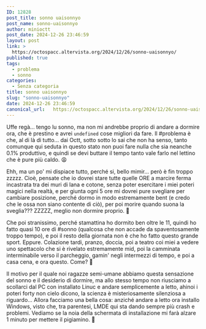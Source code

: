 ```yaml
---
ID: 12828
post_title: sonno uaisonnyo
post_name: sonno-uaisonnyo
author: minioctt
post_date: 2024-12-26 23:46:59
layout: post
link: >
  https://octospacc.altervista.org/2024/12/26/sonno-uaisonnyo/
published: true
tags:
  - problema
  - sonno
categories:
  - Senza categoria
title: sonno uaisonnyo
slug: "sonno-uaisonnyo"
date: 2024-12-26 23:46:59
canonical_url:   https://octospacc.altervista.org/2024/12/26/sonno-uaisonnyo/
---
```

<!-- wp:paragraph -->
<p markdown="1">Uffe regà... tengo lu sonno, ma non mi andrebbe proprio di andare a dormire ora, che è prestino e avrei <code>undefined</code> cose migliori da fare. Il #problema è che, al di là di tutto... dai Octt, sotto sotto lo sai che non ha senso, tanto comunque qui seduta in questo stato non puoi fare nulla che sia neanche 0.1% produttivo, e quindi se devi buttare il tempo tanto vale farlo nel lettino che è pure più caldo. 😩</p>
<!-- /wp:paragraph -->

<!-- wp:paragraph -->
<p markdown="1">Ehh, ma un po' mi dispiace tutto, perché si, bello mimir... però è fin troppo zzzzz. Cioè, pensate che io dovrei stare tutte quelle ORE a marcire ferma incastrata tra dei muri di lana e cotone, senza poter esercitare i miei poteri magici nella realtà, e per giunta ogni 5 ore mi dovrei pure svegliare per cambiare posizione, perché dormo in modo estremamente bent (e credo che le ossa non siano contente di ciò), per poi morire quando suona la sveglia??? ZZZZZ, meglio non dormire proprio. 👿</p>
<!-- /wp:paragraph -->

<!-- wp:paragraph -->
<p markdown="1">Che poi stranissimo, perché stamattina ho dormito ben oltre le 11, quindi ho fatto quasi 10 ore di #sonno (qualcosa che non accade da spaventosamente troppo tempo), e poi il resto della giornata non è che ho fatto questo grande sport. Eppure. Colazione tardi, pranzo, doccia, poi a teatro coi miei a vedere uno spettacolo che si è rivelato estremamente mid, poi la camminata interminabile verso il parcheggio, gamin' negli intermezzi di tempo, e poi a casa cena, e ora questo. Come? 🤨</p>
<!-- /wp:paragraph -->

<!-- wp:paragraph -->
<p markdown="1">Il motivo per il quale noi ragazze semi-umane abbiamo questa sensazione del sonno e il desiderio di dormire, ma allo stesso tempo non riusciamo a scollarci dal PC con installato Linuc e andare semplicemente a letto, ahinoi i poteri forty non cielo dicono, la scienza è misteriosamente silenziosa a riguardo... Allora facciamo una bella cosa: anziché andare a letto ora installo Windows, visto che, tra parentesi, LMDE qui sta dando sempre più crash e problemi. Vediamo se la noia della schermata di installazione mi farà alzare 1 minuto per mettere il pigiamino. 🧨</p>
<!-- /wp:paragraph -->